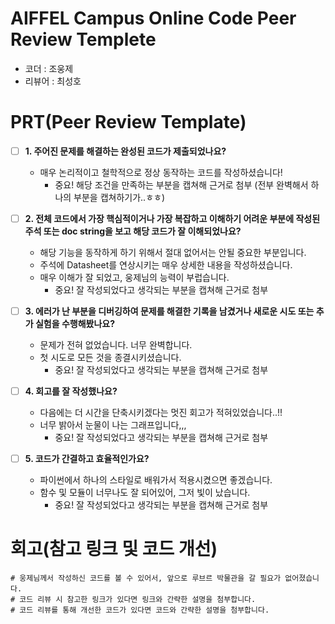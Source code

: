 # AIFFEL Campus Online Code Peer Review Templete
- 코더 : 조웅제
- 리뷰어 : 최성호


# PRT(Peer Review Template)
- [ ]  **1. 주어진 문제를 해결하는 완성된 코드가 제출되었나요?**
    - 매우 논리적이고 철학적으로 정상 동작하는 코드를 작성하셨습니다!
        - 중요! 해당 조건을 만족하는 부분을 캡쳐해 근거로 첨부 (전부 완벽해서 하나의 부분을 캡쳐하기가..ㅎㅎ)
    
- [ ]  **2. 전체 코드에서 가장 핵심적이거나 가장 복잡하고 이해하기 어려운 부분에 작성된 
주석 또는 doc string을 보고 해당 코드가 잘 이해되었나요?**
    - 해당 기능을 동작하게 하기 위해서 절대 없어서는 안될 중요한 부분입니다.
    - 주석에 Datasheet를 연상시키는 매우 상세한 내용을 작성하셨습니다.
    - 매우 이해가 잘 되었고, 웅제님의 능력이 부럽습니다.
        - 중요! 잘 작성되었다고 생각되는 부분을 캡쳐해 근거로 첨부
        
- [ ]  **3. 에러가 난 부분을 디버깅하여 문제를 해결한 기록을 남겼거나
새로운 시도 또는 추가 실험을 수행해봤나요?**
    - 문제가 전혀 없었습니다. 너무 완벽합니다.
    - 첫 시도로 모든 것을 종결시키셨습니다.
        - 중요! 잘 작성되었다고 생각되는 부분을 캡쳐해 근거로 첨부
        
- [ ]  **4. 회고를 잘 작성했나요?**
    - 다음에는 더 시간을 단축시키겠다는 멋진 회고가 적혀있었습니다..!!
    - 너무 밝아서 눈물이 나는 그래프입니다,,,
        - 중요! 잘 작성되었다고 생각되는 부분을 캡쳐해 근거로 첨부
        
- [ ]  **5. 코드가 간결하고 효율적인가요?**
    - 파이썬에서 하나의 스타일로 배워가서 적용시켰으면 좋겠습니다.
    - 함수 및 모듈이 너무나도 잘 되어있어, 그저 빛이 났습니다.
        - 중요! 잘 작성되었다고 생각되는 부분을 캡쳐해 근거로 첨부


# 회고(참고 링크 및 코드 개선)
```
# 웅제님께서 작성하신 코드를 볼 수 있어서, 앞으로 루브르 박물관을 갈 필요가 없어졌습니다.
# 코드 리뷰 시 참고한 링크가 있다면 링크와 간략한 설명을 첨부합니다.
# 코드 리뷰를 통해 개선한 코드가 있다면 코드와 간략한 설명을 첨부합니다.
```
